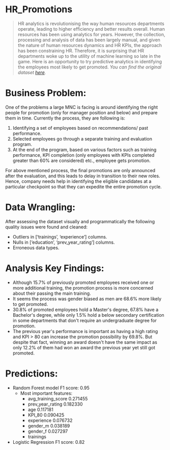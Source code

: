 # HR_Promotions
> HR analytics is revolutionising the way human resources departments operate, leading to higher efficiency and better results overall. Human resources has been using analytics for years. However, the collection, processing and analysis of data has been largely manual, and given the nature of human resources dynamics and HR KPIs, the approach has been constraining HR. Therefore, it is surprising that HR departments woke up to the utility of machine learning so late in the game. Here is an opportunity to try predictive analytics in identifying the employees most likely to get promoted. *You can find the original dataset [here](https://www.kaggle.com/datasets/bhrt97/hr-analytics-classification?select=train_LZdllcl.csv).*

# Business Problem:
One of the problems a large MNC is facing is around identifying the right people for promotion (only for manager position and below) and prepare them in time.
Currently the process, they are following is:
1. Identifying a set of employees based on recommendations/ past performance.
2. Selected employees go through a separate training and evaluation program.
3. At the end of the program, based on various factors such as training performance, KPI completion (only employees with KPIs completed greater than 60% are considered) etc., employee gets promotion.

For above mentioned process, the final promotions are only announced after the evaluation, and this leads to delay in transition to their new roles. Hence, company needs help in identifying the eligible candidates at a particular checkpoint so that they can expedite the entire promotion cycle.

# Data Wrangling:
After assessing the dataset visually and programmatically the following  quality issues were found and cleaned:
*	Outliers in [‘trainings’, ‘experience’] columns.
*	Nulls in [‘education’, ‘prev_year_rating’] columns.
*	Erroneous data types.

# Analysis Key Findings:

- Although 15.7% of previously promoted employees received one or more additional training, the promotion process is more concerned about their passing the main training. 
- It seems the process was gender biased as men are 68.6% more likely to get promoted.
- 30.8% of promoted employees hold a Master's degree, 67.8% have a Bachelor's degree, while only 1.5% hold a below secondary certification in some departments that don't require an undergraduate degree for promotion.
- The previous year's performance is important as having a high rating and KPI > 80 can increase the promotion possibility by 69.8%. But despite that fact, winning an award doesn't have the same impact as only 12.2% of them had won an award the previous year yet still got promoted.


# Predictions:
* Random Forest model F1 score: 0.95
  - Most important features:
    - avg_training_score              0.271455
    - prev_year_rating                0.182330
    - age                             0.117181
    - KPI_80                          0.090425
    - experience                      0.076732
    - gender_m                        0.038189
    - gender_f                        0.027297
    - trainings          
* Logistic Regression F1 score: 0.82
